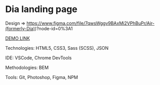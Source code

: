 # Dia landing page
Design => https://www.figma.com/file/7qwsWggv9BAxMi2VPhBuPr/Air-(formerly-Dia))?node-id=0%3A1

[DEMO LINK](https://roman-toritsyn.github.io/layout_dia/)

Technologies: HTML5, CSS3, Sass (SCSS), JSON

IDE: VSCode, Chrome DevTools

Methodologies: BEM

Tools: Git, Photoshop, Figma, NPM 

